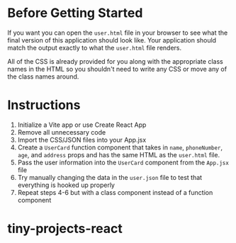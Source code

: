 # Before Getting Started

If you want you can open the `user.html` file in your browser to see what the final version of this application should look like. Your application should match the output exactly to what the `user.html` file renders.

All of the CSS is already provided for you along with the appropriate class names in the HTML so you shouldn't need to write any CSS or move any of the class names around.

# Instructions

1. Initialize a Vite app or use Create React App
2. Remove all unnecessary code
3. Import the CSS/JSON files into your App.jsx
4. Create a `UserCard` function component that takes in `name`, `phoneNumber`, `age`, and `address` props and has the same HTML as the `user.html` file.
5. Pass the user information into the `UserCard` component from the `App.jsx` file
6. Try manually changing the data in the `user.json` file to test that everything is hooked up properly
7. Repeat steps 4-6 but with a class component instead of a function component
# tiny-projects-react
